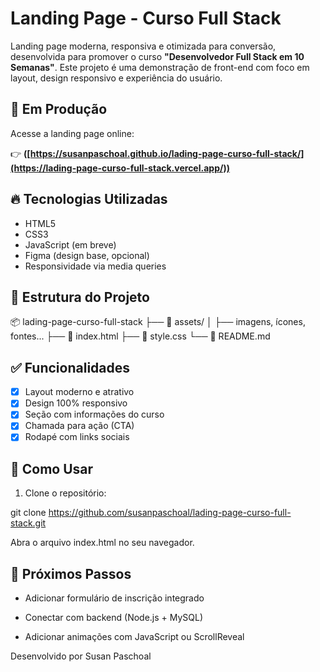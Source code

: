 # Landing Page - Curso Full Stack

Landing page moderna, responsiva e otimizada para conversão, desenvolvida para promover o curso **"Desenvolvedor Full Stack em 10 Semanas"**. Este projeto é uma demonstração de front-end com foco em layout, design responsivo e experiência do usuário.

## 🔗 Em Produção

Acesse a landing page online:

👉 **([https://susanpaschoal.github.io/lading-page-curso-full-stack/](https://lading-page-curso-full-stack.vercel.app/))**
## 🔥 Tecnologias Utilizadas

- HTML5
- CSS3
- JavaScript (em breve)
- Figma (design base, opcional)
- Responsividade via media queries


## 📁 Estrutura do Projeto

📦 lading-page-curso-full-stack
├── 📂 assets/
│ ├── imagens, ícones, fontes...
├── 📄 index.html
├── 📄 style.css
└── 📄 README.md


## ✅ Funcionalidades

- [x] Layout moderno e atrativo
- [x] Design 100% responsivo
- [x] Seção com informações do curso
- [x] Chamada para ação (CTA)
- [x] Rodapé com links sociais

## 🚀 Como Usar

1. Clone o repositório:

git clone https://github.com/susanpaschoal/lading-page-curso-full-stack.git

Abra o arquivo index.html no seu navegador.

## 📌 Próximos Passos
- Adicionar formulário de inscrição integrado

 - Conectar com backend (Node.js + MySQL)

 - Adicionar animações com JavaScript ou ScrollReveal

Desenvolvido por Susan Paschoal
